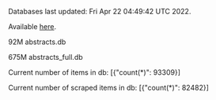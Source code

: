 Databases last updated: Fri Apr 22 04:49:42 UTC 2022. 

Available [here](https://github.com/cbeauhilton/ash-db/releases).


92M	abstracts.db

675M	abstracts_full.db

Current number of items in db:
[{"count(*)": 93309}]

Current number of scraped items in db:
[{"count(*)": 82482}]
